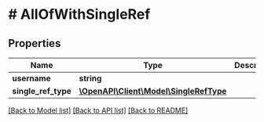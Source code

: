 # # AllOfWithSingleRef

## Properties

Name | Type | Description | Notes
------------ | ------------- | ------------- | -------------
**username** | **string** |  | [optional]
**single_ref_type** | [**\OpenAPI\Client\Model\SingleRefType**](SingleRefType.md) |  | [optional]

[[Back to Model list]](../../README.md#models) [[Back to API list]](../../README.md#endpoints) [[Back to README]](../../README.md)
